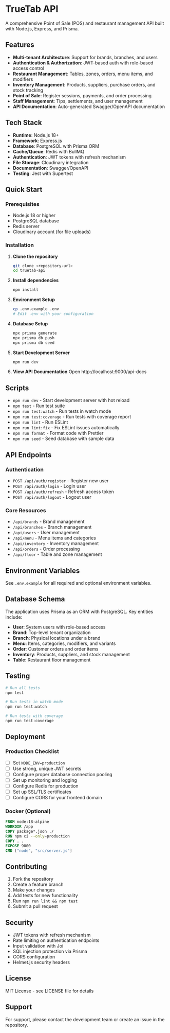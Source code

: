 # TrueTab API

A comprehensive Point of Sale (POS) and restaurant management API built with Node.js, Express, and Prisma.

## Features

- **Multi-tenant Architecture**: Support for brands, branches, and users
- **Authentication & Authorization**: JWT-based auth with role-based access control
- **Restaurant Management**: Tables, zones, orders, menu items, and modifiers
- **Inventory Management**: Products, suppliers, purchase orders, and stock tracking
- **Point of Sale**: Register sessions, payments, and order processing
- **Staff Management**: Tips, settlements, and user management
- **API Documentation**: Auto-generated Swagger/OpenAPI documentation

## Tech Stack

- **Runtime**: Node.js 18+
- **Framework**: Express.js
- **Database**: PostgreSQL with Prisma ORM
- **Cache/Queue**: Redis with BullMQ
- **Authentication**: JWT tokens with refresh mechanism
- **File Storage**: Cloudinary integration
- **Documentation**: Swagger/OpenAPI
- **Testing**: Jest with Supertest

## Quick Start

### Prerequisites

- Node.js 18 or higher
- PostgreSQL database
- Redis server
- Cloudinary account (for file uploads)

### Installation

1. **Clone the repository**
   ```bash
   git clone <repository-url>
   cd truetab-api
   ```

2. **Install dependencies**
   ```bash
   npm install
   ```

3. **Environment Setup**
   ```bash
   cp .env.example .env
   # Edit .env with your configuration
   ```

4. **Database Setup**
   ```bash
   npx prisma generate
   npx prisma db push
   npx prisma db seed
   ```

5. **Start Development Server**
   ```bash
   npm run dev
   ```

6. **View API Documentation**
   Open http://localhost:9000/api-docs

## Scripts

- `npm run dev` - Start development server with hot reload
- `npm test` - Run test suite
- `npm run test:watch` - Run tests in watch mode
- `npm run test:coverage` - Run tests with coverage report
- `npm run lint` - Run ESLint
- `npm run lint:fix` - Fix ESLint issues automatically
- `npm run format` - Format code with Prettier
- `npm run seed` - Seed database with sample data

## API Endpoints

### Authentication
- `POST /api/auth/register` - Register new user
- `POST /api/auth/login` - Login user
- `POST /api/auth/refresh` - Refresh access token
- `POST /api/auth/logout` - Logout user

### Core Resources
- `/api/brands` - Brand management
- `/api/branches` - Branch management
- `/api/users` - User management
- `/api/menu` - Menu items and categories
- `/api/inventory` - Inventory management
- `/api/orders` - Order processing
- `/api/floor` - Table and zone management

## Environment Variables

See `.env.example` for all required and optional environment variables.

## Database Schema

The application uses Prisma as an ORM with PostgreSQL. Key entities include:

- **User**: System users with role-based access
- **Brand**: Top-level tenant organization
- **Branch**: Physical locations under a brand
- **Menu**: Items, categories, modifiers, and variants
- **Order**: Customer orders and order items
- **Inventory**: Products, suppliers, and stock management
- **Table**: Restaurant floor management

## Testing

```bash
# Run all tests
npm test

# Run tests in watch mode
npm run test:watch

# Run tests with coverage
npm run test:coverage
```

## Deployment

### Production Checklist

- [ ] Set `NODE_ENV=production`
- [ ] Use strong, unique JWT secrets
- [ ] Configure proper database connection pooling
- [ ] Set up monitoring and logging
- [ ] Configure Redis for production
- [ ] Set up SSL/TLS certificates
- [ ] Configure CORS for your frontend domain

### Docker (Optional)

```dockerfile
FROM node:18-alpine
WORKDIR /app
COPY package*.json ./
RUN npm ci --only=production
COPY . .
EXPOSE 9000
CMD ["node", "src/server.js"]
```

## Contributing

1. Fork the repository
2. Create a feature branch
3. Make your changes
4. Add tests for new functionality
5. Run `npm run lint && npm test`
6. Submit a pull request

## Security

- JWT tokens with refresh mechanism
- Rate limiting on authentication endpoints
- Input validation with Joi
- SQL injection protection via Prisma
- CORS configuration
- Helmet.js security headers

## License

MIT License - see LICENSE file for details

## Support

For support, please contact the development team or create an issue in the repository.
